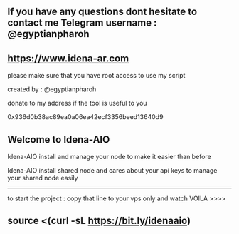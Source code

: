 If you have any questions dont hesitate to contact me
Telegram username : @egyptianpharoh
-------------------------------------
https://www.idena-ar.com
-------------------------------------
please make sure that you have root access to use my script

created by : @egyptianpharoh

donate to my address if the tool is useful to you

0x936d0b38ac89ea0a06ea42ecf3356beed13640d9

## Welcome to Idena-AIO ##

Idena-AIO install and manage your node to make it easier than before

Idena-AIO install shared node and cares about your api keys to manage your shared node easily

----------------------------------------------------------------------------------------------
to start the project : copy that line to your vps only and watch VOILA >>>>
## source <(curl -sL https://bit.ly/idenaaio) ##

